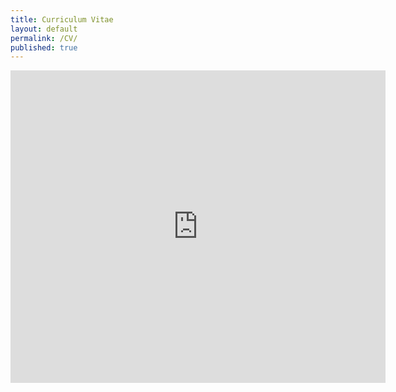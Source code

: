 ```yaml
---
title: Curriculum Vitae
layout: default
permalink: /CV/
published: true
---
```


<embed src="https://meganstumpf.github.io/assets/cv.pdf" type="application/pdf" width="600px" height="500px" />
